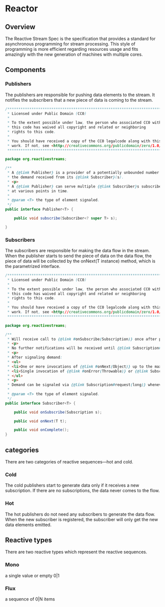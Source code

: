 # Reactor

## Overview

The Reactive Stream Spec is the specification that provides a standard for asynchronous programming for stream processing. This style of programming is more efficient regarding resources usage and fits amazingly with the new generation of machines with multiple cores.

## Components

### Publishers

The publishers are responsible for pushing data elements to the stream. It notifies the subscribers that a new piece of data is coming to the stream.

```java
/************************************************************************
 * Licensed under Public Domain (CC0)                                    *
 *                                                                       *
 * To the extent possible under law, the person who associated CC0 with  *
 * this code has waived all copyright and related or neighboring         *
 * rights to this code.                                                  *
 *                                                                       *
 * You should have received a copy of the CC0 legalcode along with this  *
 * work. If not, see <http://creativecommons.org/publicdomain/zero/1.0/>.*
 ************************************************************************/

package org.reactivestreams;

/**
 * A {@link Publisher} is a provider of a potentially unbounded number of sequenced elements, publishing them according to
 * the demand received from its {@link Subscriber}(s).
 * <p>
 * A {@link Publisher} can serve multiple {@link Subscriber}s subscribed {@link #subscribe(Subscriber)} dynamically
 * at various points in time.
 *
 * @param <T> the type of element signaled.
 */
public interface Publisher<T> {

    public void subscribe(Subscriber<? super T> s);

}
```

### Subscribers

The subscribers are responsible for making the data flow in the stream. When the publisher starts to send the piece of data on the data flow, the piece of data will be collected by the onNext\(T instance\) method, which is the parametrized interface.

```java
/************************************************************************
 * Licensed under Public Domain (CC0)                                    *
 *                                                                       *
 * To the extent possible under law, the person who associated CC0 with  *
 * this code has waived all copyright and related or neighboring         *
 * rights to this code.                                                  *
 *                                                                       *
 * You should have received a copy of the CC0 legalcode along with this  *
 * work. If not, see <http://creativecommons.org/publicdomain/zero/1.0/>.*
 ************************************************************************/

package org.reactivestreams;

/**
 * Will receive call to {@link #onSubscribe(Subscription)} once after passing an instance of {@link Subscriber} to {@link Publisher#subscribe(Subscriber)}.
 * <p>
 * No further notifications will be received until {@link Subscription#request(long)} is called.
 * <p>
 * After signaling demand:
 * <ul>
 * <li>One or more invocations of {@link #onNext(Object)} up to the maximum number defined by {@link Subscription#request(long)}</li>
 * <li>Single invocation of {@link #onError(Throwable)} or {@link Subscriber#onComplete()} which signals a terminal state after which no further events will be sent.
 * </ul>
 * <p>
 * Demand can be signaled via {@link Subscription#request(long)} whenever the {@link Subscriber} instance is capable of handling more.
 *
 * @param <T> the type of element signaled.
 */
public interface Subscriber<T> {

    public void onSubscribe(Subscription s);

    public void onNext(T t);

    public void onComplete();
}
```

## categories

There are two categories of reactive sequences—hot and cold.

### Cold

The cold publishers start to generate data only if it receives a new subscription. If there are no subscriptions, the data never comes to the flow.

### Hot

The hot publishers do not need any subscribers to generate the data flow. When the new subscriber is registered, the subscriber will only get the new data elements emitted.

## Reactive types

There are two reactive types which represent the reactive sequences.

### Mono

a single value or empty 0\|1

### Flux

a sequence of 0\|N items

